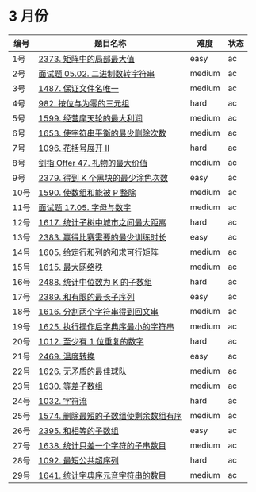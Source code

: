 # 3 月份

**编号**|**题目名称**|**难度**|**状态**
--------|------------|--------|--------
1号|[2373. 矩阵中的局部最大值](./第1题%202373.%20矩阵中的局部最大值)|easy|ac
2号|[面试题 05.02. 二进制数转字符串](./第2题%20面试题%2005.02.%20二进制数转字符串)|medium|ac
3号|[1487. 保证文件名唯一](./第3题%201487.%20保证文件名唯一)|medium|ac
4号|[982. 按位与为零的三元组](./第4题%20982.%20按位与为零的三元组)|hard|ac
5号|[1599. 经营摩天轮的最大利润](./第5题%201599.%20经营摩天轮的最大利润)|medium|ac
6号|[1653. 使字符串平衡的最少删除次数](./第6题%201653.%20使字符串平衡的最少删除次数)|medium|ac
7号|[1096. 花括号展开 II](./第7题%201096.%20花括号展开%20II)|hard|ac
8号|[剑指 Offer 47. 礼物的最大价值](./第8题%20剑指%20Offer%2047.%20礼物的最大价值)|medium|ac
9号|[2379. 得到 K 个黑块的最少涂色次数](./第9题%202379.%20得到%20K%20个黑块的最少涂色次数)|easy|ac
10号|[1590. 使数组和能被 P 整除](./第10题%201590.%20使数组和能被%20P%20整除)|medium|ac
11号|[面试题 17.05. 字母与数字](./第11题%20面试题%2017.05.%20字母与数字)|medium|ac
12号|[1617. 统计子树中城市之间最大距离](./第12题%201617.%20统计子树中城市之间最大距离)|hard|ac
13号|[2383. 赢得比赛需要的最少训练时长](./第13题%202383.%20赢得比赛需要的最少训练时长)|easy|ac
14号|[1605. 给定行和列的和求可行矩阵](./第14题%201605.%20给定行和列的和求可行矩阵)|medium|ac
15号|[1615. 最大网络秩](./第15题%201615.%20最大网络秩)|medium|ac
16号|[2488. 统计中位数为 K 的子数组](./第16题%202488.%20统计中位数为%20K%20的子数组)|hard|ac
17号|[2389. 和有限的最长子序列](./第17题%202389.%20和有限的最长子序列)|easy|ac
18号|[1616. 分割两个字符串得到回文串](./第18题%201616.%20分割两个字符串得到回文串)|medium|ac
19号|[1625. 执行操作后字典序最小的字符串](./第19题%201625.%20执行操作后字典序最小的字符串)|medium|ac
20号|[1012. 至少有 1 位重复的数字](./第20题%201012.%20至少有%201%20位重复的数字)|hard|ac
21号|[2469. 温度转换](./第21题%202469.%20温度转换)|easy|ac
22号|[1626. 无矛盾的最佳球队](./第22题%201626.%20无矛盾的最佳球队)|medium|ac
23号|[1630. 等差子数组](./第23题%201630.%20等差子数组)|medium|ac
24号|[1032. 字符流](./第24题%201032.%20字符流)|hard|ac
25号|[1574. 删除最短的子数组使剩余数组有序](./第25题%201574.%20删除最短的子数组使剩余数组有序)|medium|ac
26号|[2395. 和相等的子数组](./第26题%202395.%20和相等的子数组)|easy|ac
27号|[1638. 统计只差一个字符的子串数目](./第27题%201638.%20统计只差一个字符的子串数目)|medium|ac
28号|[1092. 最短公共超序列](./第28题%201092.%20最短公共超序列)|hard|ac
29号|[1641. 统计字典序元音字符串的数目](./第29题%201641.%20统计字典序元音字符串的数目)|medium|ac
